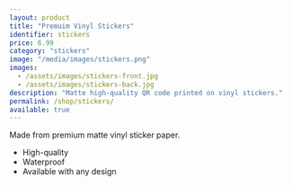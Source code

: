 ```yaml
---
layout: product
title: "Premuim Vinyl Stickers"
identifier: stickers
price: 6.99
category: "stickers"
image: "/media/images/stickers.png"
images:
  - /assets/images/stickers-front.jpg
  - /assets/images/stickers-back.jpg
description: "Matte high-quality QR code printed on vinyl stickers."
permalink: /shop/stickers/
available: true
---
```


Made from premium matte vinyl sticker paper.

- High-quality
- Waterproof
- Available with any design